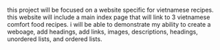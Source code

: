 this project will be focused on a website specific for vietnamese recipes. this website will include a main index page that will link to 3 vietnamese comfort food recipes. i will be able to demonstrate my ability to create a weboage, add headings, add links, images, descriptions, headings, unordered lists, and ordered lists. 